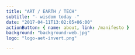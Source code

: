 ```yaml
---
title: "ART / EARTH / TECH"
subtitle: "- wisdom today -"
date: "2017-04-11T13:02:05+06:00"
actionButton: { name: about, link: /manifesto }
background: "background-web.jpg"
logo: "logo-aet-invert.png"

---
```

